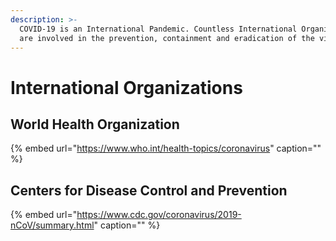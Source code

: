 ```yaml
---
description: >-
  COVID-19 is an International Pandemic. Countless International Organizations
  are involved in the prevention, containment and eradication of the virus.
---
```


# International Organizations

## World Health Organization

{% embed url="https://www.who.int/health-topics/coronavirus" caption="" %}

## Centers for Disease Control and Prevention

{% embed url="https://www.cdc.gov/coronavirus/2019-nCoV/summary.html" caption="" %}

